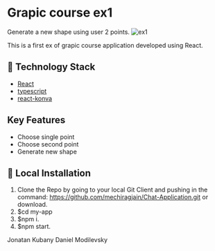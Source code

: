 # Grapic course ex1
Generate a new shape using user 2 points.
![ex1](https://i.ibb.co/LCjv50G/ezgif-com-gif-maker-4.gif)

This is a first ex of grapic course application developed using React.


## 🏁 Technology Stack
- [React](https://reactjs.org/)
- [typescript](https://redux.js.org//)
- [react-konva](https://konvajs.org/docs/)

## Key Features
- Choose single point
- Choose second point
- Generate new shape

## 🏃‍ Local Installation

1. Clone the Repo by going to your local Git Client and pushing in the command:
https://github.com/mechiragjain/Chat-Application.git
or download.
2. $cd my-app
3. $npm i.
4. $npm start.

Jonatan Kubany
Daniel Modilevsky

